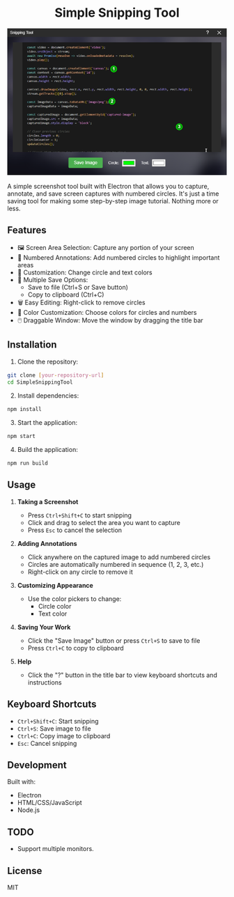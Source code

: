 <h1 align="center"> Simple Snipping Tool </h1>

<p align="center">
<img src="etc/ui.png" alt="User Interface"></p>

A simple screenshot tool built with Electron that allows you to capture, annotate, and save screen captures with numbered circles. It's just a time saving tool for making some step-by-step image tutorial. Nothing more or less.

## Features

- 🖼️ Screen Area Selection: Capture any portion of your screen
- 🎯 Numbered Annotations: Add numbered circles to highlight important areas
- 🎨 Customization: Change circle and text colors
- 💾 Multiple Save Options:
  - Save to file (Ctrl+S or Save button)
  - Copy to clipboard (Ctrl+C)
- 🗑️ Easy Editing: Right-click to remove circles
- 🎨 Color Customization: Choose colors for circles and numbers
- 🖱️ Draggable Window: Move the window by dragging the title bar

## Installation

1. Clone the repository:
```bash
git clone [your-repository-url]
cd SimpleSnippingTool
```

2. Install dependencies:
```bash
npm install
```

3. Start the application:
```bash
npm start
```

4. Build the application:
```bash
npm run build
```

## Usage

1. **Taking a Screenshot**
   - Press `Ctrl+Shift+C` to start snipping
   - Click and drag to select the area you want to capture
   - Press `Esc` to cancel the selection

2. **Adding Annotations**
   - Click anywhere on the captured image to add numbered circles
   - Circles are automatically numbered in sequence (1, 2, 3, etc.)
   - Right-click on any circle to remove it

3. **Customizing Appearance**
   - Use the color pickers to change:
     - Circle color
     - Text color

4. **Saving Your Work**
   - Click the "Save Image" button or press `Ctrl+S` to save to file
   - Press `Ctrl+C` to copy to clipboard

5. **Help**
   - Click the "?" button in the title bar to view keyboard shortcuts and instructions

## Keyboard Shortcuts

- `Ctrl+Shift+C`: Start snipping
- `Ctrl+S`: Save image to file
- `Ctrl+C`: Copy image to clipboard
- `Esc`: Cancel snipping

## Development

Built with:
- Electron
- HTML/CSS/JavaScript
- Node.js

## TODO

- Support multiple monitors.

## License

MIT
